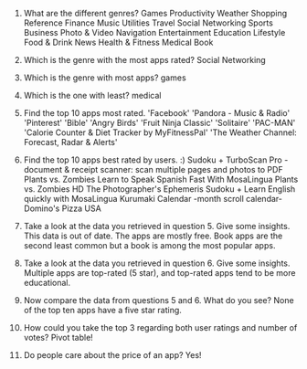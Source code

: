 1. What are the different genres?
Games
Productivity
Weather
Shopping
Reference
Finance
Music
Utilities
Travel
Social Networking
Sports
Business
Photo & Video
Navigation
Entertainment
Education
Lifestyle
Food & Drink
News
Health & Fitness
Medical
Book

2. Which is the genre with the most apps rated?
Social Networking

3. Which is the genre with most apps?
games

4. Which is the one with least?
medical

5. Find the top 10 apps most rated.
'Facebook'
'Pandora - Music & Radio'
'Pinterest'
'Bible'
'Angry Birds'
'Fruit Ninja Classic'
'Solitaire'
'PAC-MAN'
'Calorie Counter & Diet Tracker by MyFitnessPal'
'The Weather Channel: Forecast, Radar & Alerts'


6. Find the top 10 apps best rated by users.
:) Sudoku +
TurboScan Pro - document & receipt scanner: scan multiple pages and photos to PDF
Plants vs. Zombies
Learn to Speak Spanish Fast With MosaLingua
Plants vs. Zombies HD
The Photographer's Ephemeris
Sudoku +
Learn English quickly with MosaLingua
Kurumaki Calendar -month scroll calendar-
Domino's Pizza USA

7. Take a look at the data you retrieved in question 5. Give some insights.
This data is out of date. The apps are mostly free. Book apps are the second least common but a book is among the most popular apps.

8. Take a look at the data you retrieved in question 6. Give some insights.
Multiple apps are top-rated (5 star), and top-rated apps tend to be more educational.

9. Now compare the data from questions 5 and 6. What do you see?
None of the top ten apps have a five star rating.

10. How could you take the top 3 regarding both user ratings and number of votes?
Pivot table!

11. Do people care about the price of an app?
Yes!
